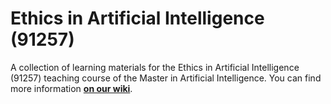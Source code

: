 # Ethics in Artificial Intelligence (91257)

A collection of learning materials for the Ethics in Artificial
Intelligence (91257) teaching course of the Master in Artificial
Intelligence. You can find more information [**on our
wiki**](https://csunibo.github.io/wiki/raccolte-di-risorse/index.html).
